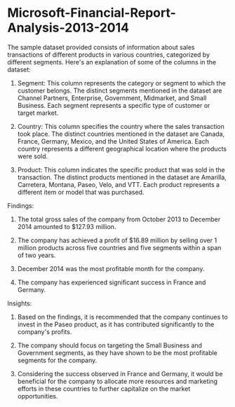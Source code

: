 # Microsoft-Financial-Report-Analysis-2013-2014

The sample dataset provided consists of information about sales transactions of different products in various countries, categorized by different segments. Here's an explanation of some of the columns in the dataset:

1. Segment: This column represents the category or segment to which the customer belongs. The distinct segments mentioned in the dataset are Channel Partners, Enterprise, Government, Midmarket, and Small Business. Each segment represents a specific type of customer or target market.

2. Country: This column specifies the country where the sales transaction took place. The distinct countries mentioned in the dataset are Canada, France, Germany, Mexico, and the United States of America. Each country represents a different geographical location where the products were sold.

3. Product: This column indicates the specific product that was sold in the transaction. The distinct products mentioned in the dataset are Amarilla, Carretera, Montana, Paseo, Velo, and VTT. Each product represents a different item or model that was purchased.

Findings:

1. The total gross sales of the company from October 2013 to December 2014 amounted to $127.93 million.

2. The company has achieved a profit of $16.89 million by selling over 1 million products across five countries and five segments within a span of two years.

3. December 2014 was the most profitable month for the company.

4. The company has experienced significant success in France and Germany.

Insights:

1. Based on the findings, it is recommended that the company continues to invest in the Paseo product, as it has contributed significantly to the company's profits.

2. The company should focus on targeting the Small Business and Government segments, as they have shown to be the most profitable segments for the company.

3. Considering the success observed in France and Germany, it would be beneficial for the company to allocate more resources and marketing efforts in these countries to further capitalize on the market opportunities.
